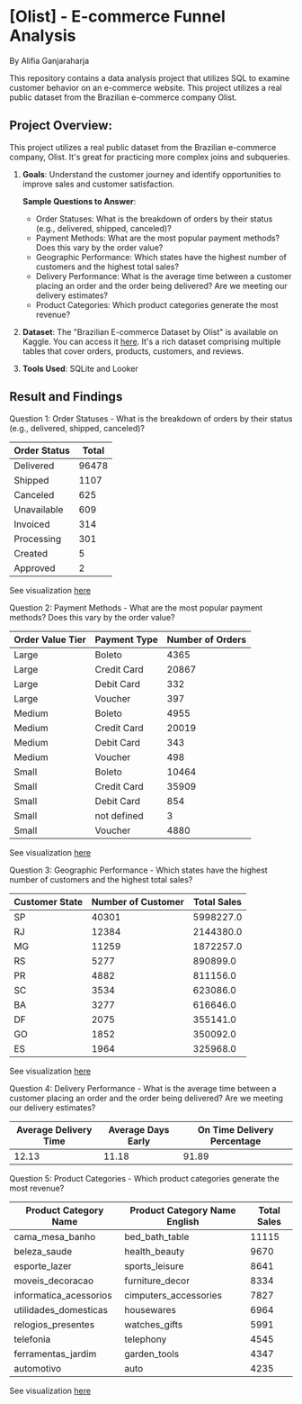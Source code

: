 # [Olist] - E-commerce Funnel Analysis
By Alifia Ganjaraharja

This repository contains a data analysis project that utilizes SQL to examine customer behavior on an e-commerce website. This project utilizes a real public dataset from the Brazilian e-commerce company Olist. 

## Project Overview:
This project utilizes a real public dataset from the Brazilian e-commerce company, Olist. It's great for practicing more complex joins and subqueries.
1. **Goals**: Understand the customer journey and identify opportunities to improve sales and customer satisfaction.

   **Sample Questions to Answer**:
    - Order Statuses: What is the breakdown of orders by their status (e.g., delivered, shipped, canceled)?
    - Payment Methods: What are the most popular payment methods? Does this vary by the order value?
    - Geographic Performance: Which states have the highest number of customers and the highest total sales?
    - Delivery Performance: What is the average time between a customer placing an order and the order being delivered? Are we meeting our delivery estimates?
    - Product Categories: Which product categories generate the most revenue?
      
2. **Dataset**: The "Brazilian E-commerce Dataset by Olist" is available on Kaggle. You can access it [here](https://www.kaggle.com/datasets/olistbr/brazilian-ecommerce). It's a rich dataset comprising multiple tables that cover orders, products, customers, and reviews.

3. **Tools Used**: SQLite and Looker

## Result and Findings

Question 1: Order Statuses - What is the breakdown of orders by their status (e.g., delivered, shipped, canceled)?

| **Order Status**            | **Total**        |
|-----------------------------|------------------|
| Delivered                   | 96478            |
| Shipped                     | 1107             |
| Canceled                    | 625              |
| Unavailable                 | 609              |
| Invoiced                    | 314              |
| Processing                  | 301              |
| Created                     | 5                |
| Approved                    | 2                |

See visualization [here](https://github.com/alifiaganjaraharja/olist/blob/main/%5BOlist%5D-Question1.pdf)

Question 2: Payment Methods - What are the most popular payment methods? Does this vary by the order value?

| **Order Value Tier**  | **Payment Type** | **Number of Orders**   |
|-----------------------|------------------|------------------------|
| Large                 | Boleto           | 4365                   |
| Large                 | Credit Card      | 20867                  |
| Large                 | Debit Card       | 332                    |
| Large                 | Voucher          | 397                    |
| Medium                | Boleto           | 4955                   |
| Medium                | Credit Card      | 20019                  |
| Medium                | Debit Card       | 343                    |
| Medium                | Voucher          | 498                    |
| Small                 | Boleto           | 10464                  |
| Small                 | Credit Card      | 35909                  |
| Small                 | Debit Card       | 854                    |
| Small                 | not defined      | 3                      |
| Small                 | Voucher          | 4880                   |

See visualization [here](https://github.com/alifiaganjaraharja/olist/blob/main/%5BOlist%5D-Question2.pdf)

Question 3: Geographic Performance - Which states have the highest number of customers and the highest total sales?

| **Customer State**  | **Number of Customer** | **Total Sales**   |
|---------------------|------------------------|-------------------|
| SP                  | 40301                  | 5998227.0         |
| RJ                  | 12384                  | 2144380.0         |
| MG                  | 11259                  | 1872257.0         |
| RS                  | 5277                   | 890899.0          |
| PR                  | 4882                   | 811156.0          |
| SC                  | 3534                   | 623086.0          |
| BA                  | 3277                   | 616646.0          |
| DF                  | 2075                   | 355141.0          |
| GO                  | 1852                   | 350092.0          |
| ES                  | 1964                   | 325968.0          |

See visualization [here](https://github.com/alifiaganjaraharja/olist/blob/main/%5BOlist%5D%20-%20Question3.pdf)

Question 4: Delivery Performance - What is the average time between a customer placing an order and the order being delivered? Are we meeting our delivery estimates?

| **Average Delivery Time**  | **Average Days Early** | **On Time Delivery Percentage**   |
|----------------------------|------------------------|-----------------------------------|
| 12.13                      | 11.18                  | 91.89                             |

Question 5: Product Categories - Which product categories generate the most revenue?

| **Product Category Name**  | **Product Category Name English** | **Total Sales**   |
|----------------------------|-----------------------------------|-------------------|
| cama_mesa_banho            | bed_bath_table                    | 11115             |
| beleza_saude               | health_beauty                     | 9670              |
| esporte_lazer              | sports_leisure                    | 8641              |
| moveis_decoracao           | furniture_decor                   | 8334              |
| informatica_acessorios     | cimputers_accessories             | 7827              |
| utilidades_domesticas      | housewares                        | 6964              |
| relogios_presentes         | watches_gifts                     | 5991              |
| telefonia                  | telephony                         | 4545              |
| ferramentas_jardim         | garden_tools                      | 4347              |
| automotivo                 | auto                              | 4235              |

See visualization [here](https://github.com/alifiaganjaraharja/olist/blob/main/%5BOlist%5D%20-%20Question3.pdf)
